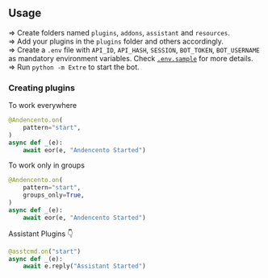 ## Usage
=> Create folders named `plugins`, `addons`, `assistant` and `resources`.<br/>
=> Add your plugins in the `plugins` folder and others accordingly.<br/>
=> Create a `.env` file with `API_ID`, `API_HASH`, `SESSION`, 
`BOT_TOKEN`, `BOT_USERNAME` as mandatory environment variables. Check
[`.env.sample`](https://github.com/TeamExtremePro/ExtremeProUserbot/.env.sample) for more details.<br/>
=> Run `python -m Extre` to start the bot.<br/>

### Creating plugins
To work everywhere

```python
@Andencento.on(
    pattern="start",
)   
async def _(e):   
    await eor(e, "Andencento Started")   
```

To work only in groups

```python
@Andencento.on(
    pattern="start",
    groups_only=True,
)   
async def _(e):   
    await eor(e, "Andencento Started")   
```

Assistant Plugins 👇

```python
@asstcmd.on("start")   
async def _(e):   
    await e.reply("Assistant Started")   
```
